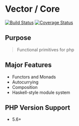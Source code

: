 # Vector / Core

[![Build Status](https://travis-ci.org/joseph-walker/vector.svg?branch=master)](https://travis-ci.org/joseph-walker/vector)
[![Coverage Status](https://coveralls.io/repos/github/joseph-walker/vector/badge.svg?branch=master)](https://coveralls.io/github/joseph-walker/vector?branch=master)

## Purpose
> Functional primitives for php

## Major Features
- Functors and Monads
- Autocurrying
- Composition
- Haskell-style module system

## PHP Version Support
- 5.6+
